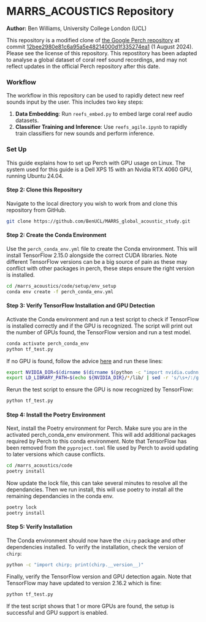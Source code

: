 
# MARRS_ACOUSTICS Repository

**Author:** Ben Williams, University College London (UCL)

This repository is a modified clone of [the Google Perch repository](https://github.com/google-research/perch) at commit [12bee2980e81c6a95a5e48214000d1f335274ea1](https://github.com/google-research/perch/commit/12bee2980e81c6a95a5e48214000d1f335274ea1) (1 August 2024). Please see the license of this repository. This repostitory has been adapted to analyse a global dataset of coral reef sound recordings, and may not reflect updates in the official Perch repository after this date.

### Workflow

The workflow in this repository can be used to rapidly detect new reef sounds input by the user. This includes two key steps:

1. **Data Embedding**: Run `reefs_embed.py` to embed large coral reef audio datasets.
2. **Classifier Training and Inference**: Use `reefs_agile.ipynb` to rapidly train classifiers for new sounds and perform inference.

### Set Up

This guide explains how to set up Perch with GPU usage on Linux. The system used for this guide is a Dell XPS 15 with an Nvidia RTX 4060 GPU, running Ubuntu 24.04.

#### Step 2: Clone this Repository

Navigate to the local directory you wish to work from and clone this repository from GitHub.

```bash
git clone https://github.com/BenUCL/MARRS_global_acoustic_study.git
```

#### Step 2: Create the Conda Environment

Use the `perch_conda_env.yml` file to create the Conda environment. This will install TensorFlow 2.15.0 alongside the correct CUDA libraries. Note different TensorFlow versions can be a big source of pain as these may conflict with other packages in perch, these steps ensure the right version is installed.

```bash
cd /marrs_acoustics/code/setup/env_setup
conda env create -f perch_conda_env.yml
```

#### Step 3: Verify TensorFlow Installation and GPU Detection

Activate the Conda environment and run a test script to check if TensorFlow is installed correctly and if the GPU is recognized. The script will print out the number of GPUs found, the TensorFlow version and run a test model.

```bash
conda activate perch_conda_env
python tf_test.py
```

If no GPU is found, follow the advice [here](https://github.com/tensorflow/tensorflow/issues/63362#issuecomment-2016019354) and run these lines:

```bash
export NVIDIA_DIR=$(dirname $(dirname $(python -c "import nvidia.cudnn;print(nvidia.cudnn.__file__)")))
export LD_LIBRARY_PATH=$(echo ${NVIDIA_DIR}/*/lib/ | sed -r 's/\s+/:/g')${LD_LIBRARY_PATH:+:${LD_LIBRARY_PATH}}
```

Rerun the test script to ensure the GPU is now recognized by TensorFlow:

```bash
python tf_test.py
```

#### Step 4: Install the Poetry Environment

Next, install the Poetry environment for Perch. Make sure you are in the activated perch_conda_env environment. This will add additional packages required by Perch to this conda environment. Note that TensorFlow has been removed from the `pyproject.toml` file used by Perch to avoid updating to later versions which cause conflicts.

```bash
cd /marrs_acoustics/code
poetry install
```

Now update the lock file, this can take several minutes to resolve all the dependancies. Then we run install, this will use poetry to install all the remaining dependancies in the conda env.

```bash
poetry lock
poetry install
```

#### Step 5: Verify Installation

The Conda environment should now have the `chirp` package and other dependencies installed. To verify the installation, check the version of `chirp`:

```bash
python -c "import chirp; print(chirp.__version__)"
```

Finally, verify the TensorFlow version and GPU detection again. Note that TensorFlow may have updated to version 2.16.2 which is fine:

```bash
python tf_test.py
```

If the test script shows that 1 or more GPUs are found, the setup is successful and GPU support is enabled.